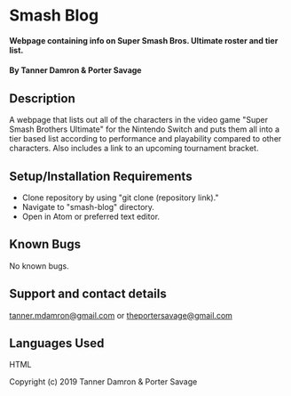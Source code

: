 # Smash Blog

#### Webpage containing info on Super Smash Bros. Ultimate roster and tier list.

#### By Tanner Damron & Porter Savage

## Description

A webpage that lists out all of the characters in the video game "Super Smash Brothers Ultimate" for the Nintendo Switch and puts them all into a tier based list according to performance and playability compared to other characters. Also includes a link to an upcoming tournament bracket.

## Setup/Installation Requirements

* Clone repository by using "git clone (repository link)."
* Navigate to "smash-blog" directory.
* Open in Atom or preferred text editor.

## Known Bugs

No known bugs.

## Support and contact details

tanner.mdamron@gmail.com or theportersavage@gmail.com

## Languages Used

HTML

Copyright (c) 2019 Tanner Damron & Porter Savage
